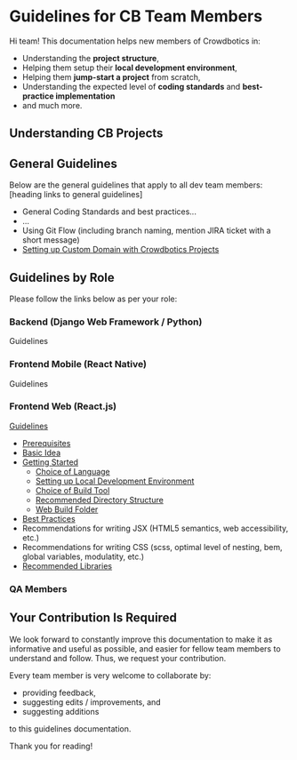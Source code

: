 # Guidelines for CB Team Members
Hi team! This documentation helps new members of Crowdbotics in:

 - Understanding the **project structure**,
 - Helping them setup their **local development environment**,
 - Helping them **jump-start a project** from scratch,
 - Understanding the expected level of **coding standards** and **best-practice implementation**
 - and much more.

## Understanding CB Projects

## General Guidelines

Below are the general guidelines that apply to all dev team members:
[heading links to general guidelines]
- General Coding Standards and best practices...
- ...
- Using Git Flow (including branch naming, mention JIRA ticket with a short message)
- [Setting up Custom Domain with Crowdbotics Projects](general/setting-up-custom-domain.md)

## Guidelines by Role

Please follow the links below as per your role:

### Backend (Django Web Framework / Python)
Guidelines

### Frontend Mobile (React Native)
Guidelines

### Frontend Web (React.js)
[Guidelines](frontend-web/guidelines.md)
- [Prerequisites](frontend-web/guidelines.md#prerequisites)
- [Basic Idea](frontend-web/guidelines.md#basic-idea-of-a-crowdbotics-project)
- [Getting Started](frontend-web/guidelines.md#getting-started)
	- [Choice of Language](frontend-web/guidelines.md#choice-of-language)
	- [Setting up Local Development Environment](frontend-web/guidelines.md#setting-up-your-local-development-environment)
	- [Choice of Build Tool](frontend-web/guidelines.md#choice-of-build-tool)
	- [Recommended Directory Structure](frontend-web/guidelines.md#recommended-directory-structure)
	- [Web Build Folder](frontend-web/guidelines.md#web-build-folder)
- [Best Practices](frontend-web/guidelines.md#best-practices)
- Recommendations for writing JSX (HTML5 semantics, web accessibility, etc.)
- Recommendations for writing CSS (scss, optimal level of nesting, bem, global variables, modulatity, etc.)
- [Recommended Libraries](frontend-web/guidelines.md#recommended-libraries--packages)

### QA Members

## Your Contribution Is Required
We look forward to constantly improve this documentation to make it as informative and useful as possible, and easier for fellow team members to understand and follow. Thus, we request your contribution.

Every team member is very welcome to collaborate by:
- providing feedback,
- suggesting edits / improvements, and
- suggesting additions

to this guidelines documentation.

Thank you for reading! 
